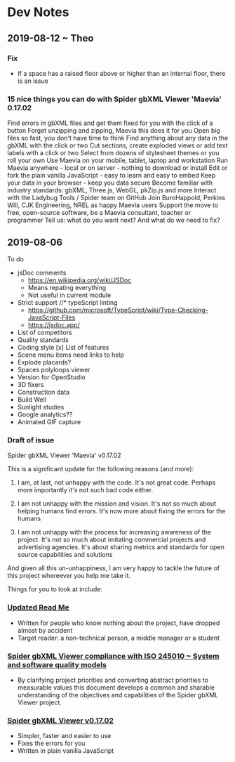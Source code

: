 # Dev Notes

## 2019-08-12 ~ Theo

### Fix


* If a space has a raised floor above or higher than an internal floor, there is an issue

### 15 nice things you can do with Spider gbXML Viewer 'Maevia' 0.17.02

Find errors in gbXML files and get them fixed for you with the click of a button
Forget unzipping and zipping, Maevia this does it for you
Open big files so fast, you don't have time to think
Find anything about any data in the gbXML with the click or two
Cut sections, create exploded views or add text labels with a click or two
Select from dozens of stylesheet themes or you roll your own
Use Maevia on your mobile, tablet, laptop and workstation
Run Maevia anywhere - local or on server - nothing to download or install
Edit or fork the plain vanilla JavaScript - easy to learn and easy to embed
Keep your data in your browser - keep you data secure
Become familiar with industry standards: gbXML, Three.js, WebGL, pkZip.js and more
Interact with the Ladybug Tools / Spider team on GitHub
Join BuroHappold, Perkins Will, CJK Engineering, NREL as happy Maevia users
Support the move to free, open-source software, be a Maevia consultant, teacher or programmer
Tell us: what do you want next? And what do we need to fix?



## 2019-08-06

To do

* jsDoc comments
	* https://en.wikipedia.org/wiki/JSDoc
	* Means repating everything
	* Not useful in current module
* Strict support //* typeScript linting
	* https://github.com/microsoft/TypeScript/wiki/Type-Checking-JavaScript-Files
	* https://jsdoc.app/
* List of competitors
* Quality standards
* Coding style
[x] List of features
* Scene menu items need links to help
* Explode placards?
* Spaces polyloops viewer
* Version for OpenStudio
* 3D fixers
* Construction data
* Build Well
* Sunlight studies
* Google analytics??
* Animated GIF capture

### Draft of issue

Spider gbXML Viewer 'Maevia' v0.17.02

This is a significant update for the following reasons (and more):

1. I am, at last, not unhappy with the code. It's not great code. Perhaps more importantly it's not such bad code either.

2. I am not unhappy with the mission and vision. It's not so much about helping humans find errors. It's now more about fixing the errors for the humans

3. I am not unhappy with the process for increasing awareness of the project. It's not so much about imitating commercial projects and advertising agencies. It's about sharing metrics and standards for open source capabilities and solutions

And given all this un-unhappiness, I am very happy to tackle the future of this project whereever you help me take it.

Things for you to look at include:

### [Updated Read Me]( https://www.ladybug.tools/spider-gbxml-tools/#spider-gbxml-viewer/README.md )

* Written for people who know nothing about the project, have dropped almost by accident
* Target reader: a non-technical person, a middle manager or a student


### [Spider gbXML Viewer compliance with ISO 245010 ~ System and software quality models]( https://www.ladybug.tools/spider-gbxml-tools/index.html#spider-gbxml-viewer/spider-gbxml-viewer-iso-25010-compliance.md )

* By clarifying project priorities and converting abstract priorities to measurable values this document develops a common and sharable understanding of the objectives and capabilities of the Spider gbXML Viewer project.

### [Spider gbXML Viewer v0.17.02]( https://www.ladybug.tools/spider-gbxml-tools/spider-gbxml-viewer/ )

* Simpler, faster and easier to use
* Fixes the errors for you
* Written in plain vanilla JavaScript
